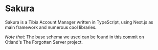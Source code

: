 # Sakura

Sakura is a Tibia Account Manager written in TypeScript, using Next.js as main framework and numerous cool libraries.

*Note that*: The base schema we used can be found in [this commit](https://github.com/otland/forgottenserver/tree/bbf5a2b8aa06be3ea74f82876ad7f749e39501a6) on Otland's The Forgotten Server project.
